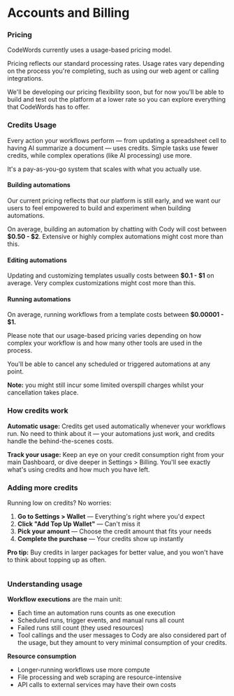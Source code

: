 # Accounts and Billing

### Pricing

CodeWords currently uses a usage-based pricing model.

Pricing reflects our standard processing rates. Usage rates vary depending on the process you're completing, such as using our web agent or calling integrations.

We'll be developing our pricing flexibility soon, but for now you'll be able to build and test out the platform at a lower rate so you can explore everything that CodeWords has to offer.

### Credits Usage

Every action your workflows perform — from updating a spreadsheet cell to having AI summarize a document — uses credits. Simple tasks use fewer credits, while complex operations (like AI processing) use more.

It's a pay-as-you-go system that scales with what you actually use.

#### Building automations

Our current pricing reflects that our platform is still early, and we want our users to feel empowered to build and experiment when building automations.

On average, building an automation by chatting with Cody will cost between **$0.50 - $2**. Extensive or highly complex automations might cost more than this.

#### Editing automations

Updating and customizing templates usually costs between **$0.1 - $1** on average. Very complex customizations might cost more than this.

#### Running automations

On average, running workflows from a template costs between **$0.00001 - $1.**

Please note that our usage-based pricing varies depending on how complex your workflow is and how many other tools are used in the process.

You'll be able to cancel any scheduled or triggered automations at any point.&#x20;

**Note:** you might still incur some limited overspill charges whilst your cancellation takes place.

### How credits work

**Automatic usage:** Credits get used automatically whenever your workflows run. No need to think about it — your automations just work, and credits handle the behind-the-scenes costs.

**Track your usage:** Keep an eye on your credit consumption right from your main Dashboard, or dive deeper in Settings > Billing. You'll see exactly what's using credits and how much you have left.

### Adding more credits

Running low on credits? No worries:

1. **Go to Settings > Wallet** — Everything's right where you'd expect
2. **Click "Add Top Up Wallet"** — Can't miss it
3. **Pick your amount** — Choose the credit amount that fits your needs
4. **Complete the purchase** — Your credits show up instantly

**Pro tip:** Buy credits in larger packages for better value, and you won't have to think about topping up as often.

<figure><img src="../../.gitbook/assets/wallet.gif" alt=""><figcaption></figcaption></figure>

### Understanding usage

**Workflow executions** are the main unit:

* Each time an automation runs counts as one execution
* Scheduled runs, trigger events, and manual runs all count
* Failed runs still count (they used resources)
* Tool callings and the user messages to Cody are also considered part of the usage, but they amount to very minimal consumption of your credits.

**Resource consumption**

* Longer-running workflows use more compute
* File processing and web scraping are resource-intensive
* API calls to external services may have their own costs



